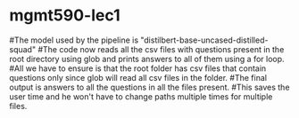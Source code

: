 # mgmt590-lec1

#The model used by the pipeline is "distilbert-base-uncased-distilled-squad"
#The code now reads all the csv files with questions present in the root directory using glob and prints answers to all of them using a for loop.
#All we have to ensure is that the root folder has csv files that contain questions only since glob will read all csv files in the folder.
#The final output is answers to all the questions in all the files present.
#This saves the user time and he won't have to change paths multiple times for multiple files.
